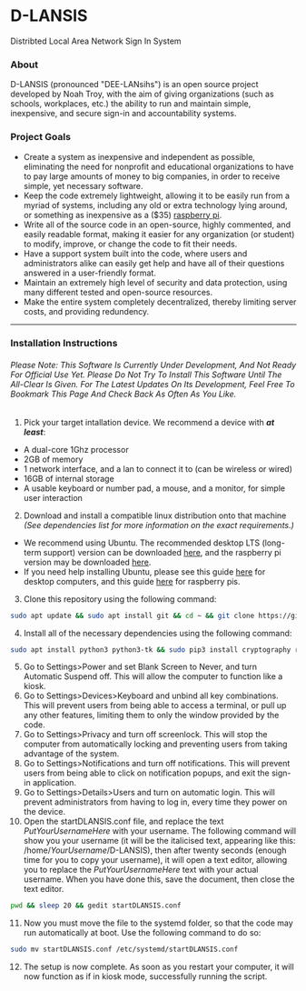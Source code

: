 #  D-LANSIS
Distribted Local Area Network Sign In System

### About
 D-LANSIS (pronounced "DEE-LANsihs") is an open source project developed by Noah Troy, with the aim of giving organizations (such as schools, workplaces, etc.) the ability to run and maintain simple, inexpensive, and secure sign-in and accountability systems.

### Project Goals
- Create a system as inexpensive and independent as possible, eliminating the need for nonprofit and educational organizations to have to pay large amounts of money to big companies, in order to receive simple, yet necessary software.
- Keep the code extremely lightweight, allowing it to be easily run from a myriad of systems, including any old or extra technology lying around, or something as inexpensive as a ($35) [raspberry pi](https://www.raspberrypi.org/ "raspberry pi").
- Write all of the source code in an open-source, highly commented, and easily readable format, making it easier for any organization (or student) to modify, improve, or change the code to fit their needs.
- Have a support system built into the code, where users and administrators alike can easily get help and have all  of their questions answered in a user-friendly format.
- Maintain an extremely high level of security and data protection, using many different tested and open-source resources.
- Make the entire system completely decentralized, thereby limiting server costs, and providing redundency.
------------
### Installation Instructions
###### Please Note: This Software Is Currently Under Development, And Not Ready For Official Use Yet. Please Do Not Try To Install This Software Until The All-Clear Is Given. For The Latest Updates On Its Development, Feel Free To Bookmark This Page And Check Back As Often As You Like.
 1. Pick your target intallation device. We recommend a device with ***at least***:
  * A dual-core 1Ghz processor
  * 2GB of memory
  * 1 network interface, and a lan to connect it to (can be wireless or wired)
  * 16GB of internal storage
  * A usable keyboard or number pad, a mouse, and a monitor, for simple user interaction
 2. Download and install a compatible linux distribution onto that machine *(See dependencies list for more information on the exact requirements.)* 
  * We recommend using Ubuntu. The recommended desktop LTS (long-term support) version can be downloaded [here](https://www.ubuntu.com/download/desktop "here"), and the raspberry pi version may be downloaded [here](https://ubuntu-mate.org/raspberry-pi/ "here").
  * If you need help installing Ubuntu, please see this guide [here](https://tutorials.ubuntu.com/tutorial/tutorial-install-ubuntu-desktop#0 "here") for desktop computers, and this guide [here](https://fossbytes.com/install-ubuntu-mate-on-raspberry-pi-2-3/ "here") for raspberry pis.
 3. Clone this repository using the following command:
 ```bash
sudo apt update && sudo apt install git && cd ~ && git clone https://github.com/NoahTroy/D-LANSIS.git && cd D-LANSIS
```
 4. Install all of the necessary dependencies using the following command:
 ```bash
sudo apt install python3 python3-tk && sudo pip3 install cryptography rsa passlib
```
 5. Go to Settings>Power and set Blank Screen to Never, and turn Automatic Suspend off. This will allow the computer to function like a kiosk.
 6. Go to Settings>Devices>Keyboard and unbind all key combinations. This will prevent users from being able to access a terminal, or pull up any other features, limiting them to only the window provided by the code.
 7. Go to Settings>Privacy and turn off screenlock. This will stop the computer from automatically locking and preventing users from taking advantage of the system.
 8. Go to Settings>Notifications and turn off notifications. This will prevent users from being able to click on notification popups, and exit the sign-in application.
 9. Go to Settings>Details>Users and turn on automatic login. This will prevent administrators from having to log in, every time they power on the device.
 10. Open the startDLANSIS.conf file, and replace the text *PutYourUsernameHere* with your username. The following command will show you your username (it will be the italicised text, appearing like this: /home/*YourUsername*/D-LANSIS), then after twenty seconds (enough time for you to copy your username), it will open a text editor, allowing you to replace the *PutYourUsernameHere* text with your actual username. When you have done this, save the document, then close the text editor.
 ```bash
pwd && sleep 20 && gedit startDLANSIS.conf
```
 11. Now you must move the file to the systemd folder, so that the code may run automatically at boot. Use the following command to do so:
```bash
sudo mv startDLANSIS.conf /etc/systemd/startDLANSIS.conf
```
 12. The setup is now complete. As soon as you restart your computer, it will now function as if in kiosk mode, successfully running the script.
